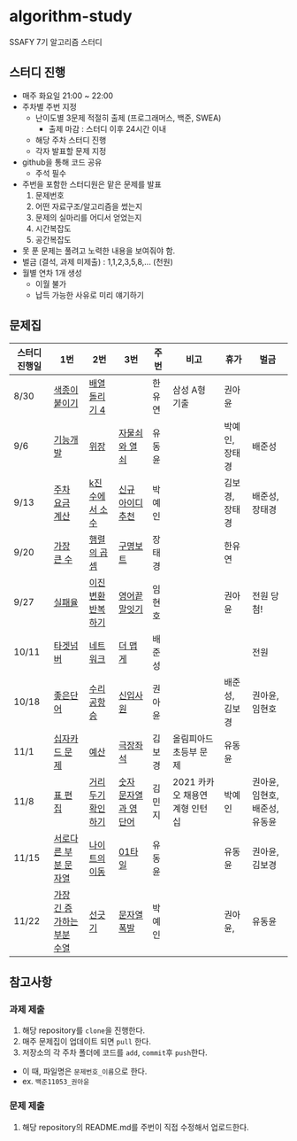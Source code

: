 # algorithm-study
SSAFY 7기 알고리즘 스터디


## 스터디 진행
- 매주 화요일 21:00 ~ 22:00
- 주차별 주번 지정
  - 난이도별 3문제 적절히 출제 (프로그래머스, 백준, SWEA)
    - 출제 마감 : 스터디 이후 24시간 이내
  - 해당 주차 스터디 진행
  - 각자 발표할 문제 지정
- github을 통해 코드 공유
  - 주석 필수
- 주번을 포함한 스터디원은 맡은 문제를 발표
  1. 문제번호
  2. 어떤 자료구조/알고리즘을 썼는지
  3. 문제의 실마리를 어디서 얻었는지
  4. 시간복잡도
  5. 공간복잡도
- 못 푼 문제는 풀려고 노력한 내용을 보여줘야 함.
- 벌금 (결석, 과제 미제출) : 1,1,2,3,5,8,... (천원)
- 월별 연차 1개 생성
  - 이월 불가
  - 납득 가능한 사유로 미리 얘기하기
  

## 문제집
| 스터디 진행일 | 1번 | 2번 | 3번 | 주번 | 비고 | 휴가 | 벌금 |
|---|---|---|---|---|---|---|---|
| 8/30 | [색종이 붙이기](https://www.acmicpc.net/problem/17136) | [배열 돌리기 4](https://www.acmicpc.net/problem/17406) |  | 한유연  | 삼성 A형 기출 | 권아윤 |  |
| 9/6 | [기능개발](https://school.programmers.co.kr/learn/courses/30/lessons/42586) | [위장](https://school.programmers.co.kr/learn/courses/30/lessons/42578) | [자물쇠와 열쇠](https://school.programmers.co.kr/learn/courses/30/lessons/60059) | 유동윤  |  | 박예인, 장태경  | 배준성 |
| 9/13 | [주차 요금 계산](https://school.programmers.co.kr/learn/courses/30/lessons/92341?language=java) | [k진수에서 소수](https://school.programmers.co.kr/learn/courses/30/lessons/92335) | [신규 아이디 추천](https://school.programmers.co.kr/learn/courses/30/lessons/72410) | 박예인  |  | 김보경, 장태경 | 배준성, 장태경 |
| 9/20 | [가장 큰 수](https://school.programmers.co.kr/learn/courses/30/lessons/42746) | [행렬의 곱셈](https://school.programmers.co.kr/learn/courses/30/lessons/12949) | [구명보트](https://school.programmers.co.kr/learn/courses/30/lessons/42885) | 장태경  |  | 한유연 |   |
| 9/27 |[실패율](https://school.programmers.co.kr/learn/courses/30/lessons/42889)  | [이진 변환 반복하기](https://school.programmers.co.kr/learn/courses/30/lessons/70129) | [영어끝말잇기](https://school.programmers.co.kr/learn/courses/30/lessons/12981)  | 임현호  |  | 권아윤 | 전원 당첨!|
| 10/11 |[타겟넘버](https://school.programmers.co.kr/learn/courses/30/lessons/43165)  |[네트워크](https://school.programmers.co.kr/learn/courses/30/lessons/43162)  |[더 맵게](https://school.programmers.co.kr/learn/courses/30/lessons/42626)  | 배준성  |  |  | 전원 |
| 10/18 | [좋은단어](https://www.acmicpc.net/problem/3986) | [수리공항승](https://www.acmicpc.net/problem/1449) | [신입사원](https://www.acmicpc.net/problem/1946) | 권아윤  |  | 배준성, 김보경 | 권아윤, 임현호 |
| 11/1 | [십자카드 문제](https://www.acmicpc.net/problem/2659) | [예산](https://www.acmicpc.net/problem/2512) | [극장좌석](https://www.acmicpc.net/problem/2302) | 김보경  | 올림피아드 초등부 문제 | 유동윤 |  |
| 11/8 | [표 편집](https://school.programmers.co.kr/learn/courses/30/lessons/81303) | [거리두기 확인하기](https://school.programmers.co.kr/learn/courses/30/lessons/81302) |[숫자 문자열과 영단어](https://school.programmers.co.kr/learn/courses/30/lessons/81301) | 김민지  |2021 카카오 채용연계형 인턴십  | 박예인 | 권아윤, 임현호, 배준성, 유동윤 |
| 11/15 | [서로다른 부분 문자열](https://www.acmicpc.net/problem/11478) | [나이트의 이동](https://www.acmicpc.net/problem/7562) |[01타일](https://www.acmicpc.net/problem/1904) | 유동윤 |  | 유동윤 | 권아윤, 김보경 |
| 11/22 | [가장 긴 증가하는 부분 수열](https://www.acmicpc.net/problem/11053) | [선긋기](https://www.acmicpc.net/problem/2170) | [문자열 폭발](https://www.acmicpc.net/problem/9935) | 박예인 |  | 권아윤,  | 유동윤 |

## 참고사항
### 과제 제출
1. 해당 repository를 `clone`을 진행한다.
2. 매주 문제집이 업데이트 되면 `pull` 한다.
3. 저장소의 각 주차 폴더에 코드를 `add`, `commit`후 `push`한다.
  - 이 때, 파일명은 `문제번호_이름`으로 한다.
  - ex. `백준11053_권아윤`

### 문제 제출
1. 해당 repository의 README.md를 주번이 직접 수정해서 업로드한다.
